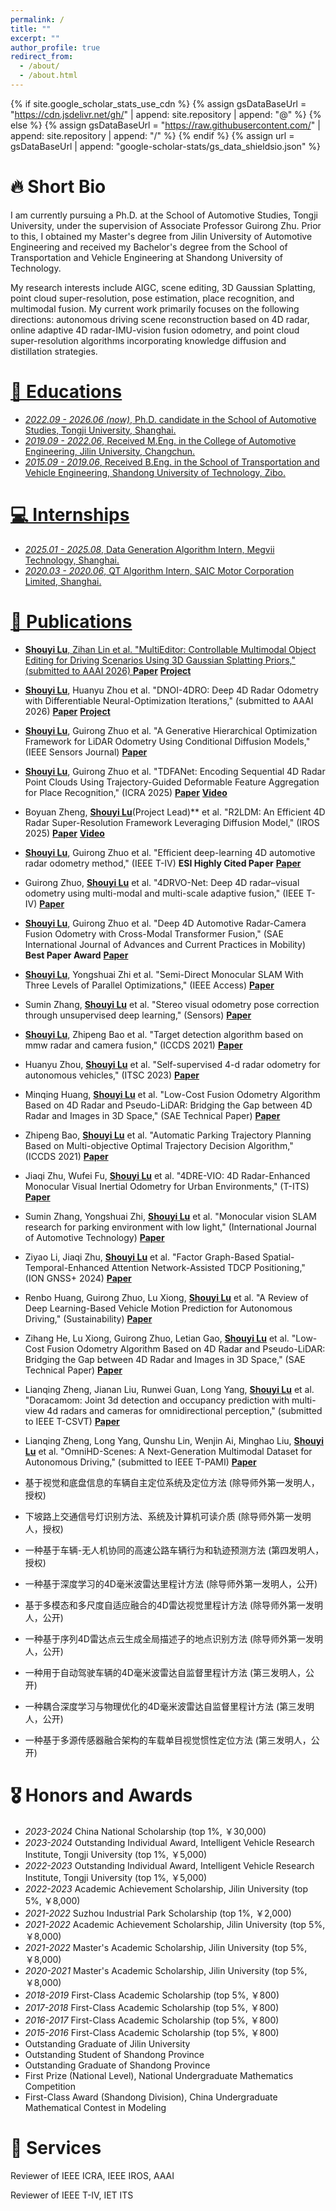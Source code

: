 ```yaml
---
permalink: /
title: ""
excerpt: ""
author_profile: true
redirect_from: 
  - /about/
  - /about.html
---
```


{% if site.google_scholar_stats_use_cdn %}
{% assign gsDataBaseUrl = "https://cdn.jsdelivr.net/gh/" | append: site.repository | append: "@" %}
{% else %}
{% assign gsDataBaseUrl = "https://raw.githubusercontent.com/" | append: site.repository | append: "/" %}
{% endif %}
{% assign url = gsDataBaseUrl | append: "google-scholar-stats/gs_data_shieldsio.json" %}

<span class='anchor' id='about-me'></span>

# 🔥 Short Bio
I am currently pursuing a Ph.D. at the School of Automotive Studies, Tongji University, under the supervision of Associate Professor Guirong Zhu. Prior to this, I obtained my Master's degree from Jilin University of Automotive Engineering and received my Bachelor's degree from the School of Transportation and Vehicle Engineering at Shandong University of Technology.

My research interests include AIGC, scene editing, 3D Gaussian Splatting, point cloud super-resolution, pose estimation, place recognition, and multimodal fusion. My current work primarily focuses on the following directions: autonomous driving scene reconstruction based on 4D radar, online adaptive 4D radar-IMU-vision fusion odometry, and point cloud super-resolution algorithms incorporating knowledge diffusion and distillation strategies.
<a href='https://scholar.google.com/citations?user=kRKEO4kAAAAJ'>

# 📖 Educations
- *2022.09 - 2026.06 (now)*, Ph.D. candidate in the School of Automotive Studies, Tongji University, Shanghai. 
- *2019.09 - 2022.06*, Received M.Eng. in the College of Automotive Engineering, Jilin University, Changchun. 
- *2015.09 - 2019.06*, Received B.Eng. in the School of Transportation and Vehicle Engineering, Shandong University of Technology, Zibo.

# 💻 Internships
- *2025.01 - 2025.08*, Data Generation Algorithm Intern, Megvii Technology, Shanghai.
- *2020.03 - 2020.06*, QT Algorithm Intern, SAIC Motor Corporation Limited, Shanghai.

# 📝 Publications 
- <u>**Shouyi Lu**</u>, Zihan Lin et al. "MultiEditor: Controllable Multimodal Object Editing for Driving Scenarios Using 3D Gaussian Splatting Priors," (submitted to AAAI 2026) [**Paper**](https://arxiv.org/pdf/2507.21872) [**Project**](https://shouyilu.github.io/MultiEditor/)

- <u>**Shouyi Lu**</u>, Huanyu Zhou et al. "DNOI-4DRO: Deep 4D Radar Odometry with Differentiable Neural-Optimization Iterations," (submitted to AAAI 2026) [**Paper**](https://arxiv.org/pdf/2505.12310) [**Project**](https://shouyilu.github.io/DNOI-4DRO/)

- <u>**Shouyi Lu**</u>, Guirong Zhuo et al. "A Generative Hierarchical Optimization Framework for LiDAR Odometry Using Conditional Diffusion Models," (IEEE Sensors Journal) [**Paper**](https://ieeexplore.ieee.org/abstract/document/11026785)

- <u>**Shouyi Lu**</u>, Guirong Zhuo et al. "TDFANet: Encoding Sequential 4D Radar Point Clouds Using Trajectory-Guided Deformable Feature Aggregation for Place Recognition," (ICRA 2025) [**Paper**](https://arxiv.org/pdf/2504.05103) [**Video**](https://www.youtube.com/watch?v=2jgLITzA_48)

- Boyuan Zheng, <u>**Shouyi Lu**</u>(Project Lead)** et al. "R2LDM: An Efficient 4D Radar Super-Resolution Framework Leveraging Diffusion Model," (IROS 2025) [**Paper**](https://arxiv.org/pdf/2503.17097) [**Video**](https://www.youtube.com/watch?v=p8hqg3TpJgE)

- <u>**Shouyi Lu**</u>, Guirong Zhuo et al. "Efficient deep-learning 4D automotive radar odometry method," (IEEE T-IV) **ESI Highly Cited Paper** [**Paper**](https://ieeexplore.ieee.org/abstract/document/10237296)

- Guirong Zhuo, <u>**Shouyi Lu**</u> et al. "4DRVO-Net: Deep 4D radar–visual odometry using multi-modal and multi-scale adaptive fusion," (IEEE T-IV) [**Paper**](https://arxiv.org/pdf/2308.06573)

- <u>**Shouyi Lu**</u>, Guirong Zhuo et al. "Deep 4D Automotive Radar-Camera Fusion Odometry with Cross-Modal Transformer Fusion," (SAE International Journal of Advances and Current Practices in Mobility) **Best Paper Award** [**Paper**](https://arxiv.org/pdf/2308.06573)

- <u>**Shouyi Lu**</u>, Yongshuai Zhi et al. "Semi-Direct Monocular SLAM With Three Levels of Parallel Optimizations," (IEEE Access) [**Paper**](https://ieeexplore.ieee.org/abstract/document/9398863)

- Sumin Zhang, <u>**Shouyi Lu**</u> et al. "Stereo visual odometry pose correction through unsupervised deep learning," (Sensors) [**Paper**](https://www.mdpi.com/1424-8220/21/14/4735)

- <u>**Shouyi Lu**</u>, Zhipeng Bao et al. "Target detection algorithm based on mmw radar and camera fusion," (ICCDS 2021) [**Paper**](https://dl.acm.org/doi/abs/10.1145/3448734.3450908)

- Huanyu Zhou, <u>**Shouyi Lu**</u> et al. "Self-supervised 4-d radar odometry for autonomous vehicles," (ITSC 2023) [**Paper**](https://ieeexplore.ieee.org/abstract/document/10422466)

- Minqing Huang, <u>**Shouyi Lu**</u> et al. "Low-Cost Fusion Odometry Algorithm Based on 4D Radar and Pseudo-LiDAR: Bridging the Gap between 4D Radar and Images in 3D Space," (SAE Technical Paper) [**Paper**](https://www.sae.org/publications/technical-papers/content/2024-01-7031/)

- Zhipeng Bao, <u>**Shouyi Lu**</u> et al. "Automatic Parking Trajectory Planning Based on Multi-objective Optimal Trajectory Decision Algorithm," (ICCDS 2021) [**Paper**](https://dl.acm.org/doi/abs/10.1145/3448734.3450909)

- Jiaqi Zhu, Wufei Fu, <u>**Shouyi Lu**</u> et al. "4DRE-VIO: 4D Radar-Enhanced Monocular Visual Inertial Odometry for Urban Environments," (T-ITS) [**Paper**](https://ieeexplore.ieee.org/abstract/document/11045307)

- Sumin Zhang, Yongshuai Zhi, <u>**Shouyi Lu**</u> et al. "Monocular vision SLAM research for parking environment with low light," (International Journal of Automotive Technology) [**Paper**](https://link.springer.com/article/10.1007/s12239-022-0063-5)

- Ziyao Li, Jiaqi Zhu, <u>**Shouyi Lu**</u> et al. "Factor Graph-Based Spatial-Temporal-Enhanced Attention Network-Assisted TDCP Positioning," (ION GNSS+ 2024) [**Paper**](https://www.ion.org/publications/abstract.cfm?articleID=19916)

- Renbo Huang, Guirong Zhuo, Lu Xiong, <u>**Shouyi Lu**</u> et al. "A Review of Deep Learning-Based Vehicle Motion Prediction for Autonomous Driving," (Sustainability) [**Paper**](https://openurl.ebsco.com/EPDB%3Agcd%3A11%3A15888811/detailv2?sid=ebsco%3Aplink%3Ascholar&id=ebsco%3Agcd%3A173336995&crl=c&link_origin=scholar.google.com)

- Zihang He, Lu Xiong, Guirong Zhuo, Letian Gao, <u>**Shouyi Lu**</u> et al. "Low-Cost Fusion Odometry Algorithm Based on 4D Radar and Pseudo-LiDAR: Bridging the Gap between 4D Radar and Images in 3D Space," (SAE Technical Paper) [**Paper**](https://www.sae.org/publications/technical-papers/content/2024-01-2844/)

- Lianqing Zheng, Jianan Liu, Runwei Guan, Long Yang, <u>**Shouyi Lu**</u> et al. "Doracamom: Joint 3d detection and occupancy prediction with multi-view 4d radars and cameras for omnidirectional perception," (submitted to IEEE T-CSVT) [**Paper**](https://arxiv.org/pdf/2501.15394)

- Lianqing Zheng, Long Yang, Qunshu Lin, Wenjin Ai, Minghao Liu, <u>**Shouyi Lu**</u> et al. "OmniHD-Scenes: A Next-Generation Multimodal Dataset for Autonomous Driving," (submitted to IEEE T-PAMI) [**Paper**](https://arxiv.org/pdf/2412.10734)

- 基于视觉和底盘信息的车辆自主定位系统及定位方法 (除导师外第一发明人，授权)

- 下坡路上交通信号灯识别方法、系统及计算机可读介质 (除导师外第一发明人，授权)

- 一种基于车辆-无人机协同的高速公路车辆行为和轨迹预测方法 (第四发明人，授权)

- 一种基于深度学习的4D毫米波雷达里程计方法 (除导师外第一发明人，公开)

- 基于多模态和多尺度自适应融合的4D雷达视觉里程计方法 (除导师外第一发明人，公开)

- 一种基于序列4D雷达点云生成全局描述子的地点识别方法 (除导师外第一发明人，公开)

- 一种用于自动驾驶车辆的4D毫米波雷达自监督里程计方法 (第三发明人，公开)

- 一种耦合深度学习与物理优化的4D毫米波雷达自监督里程计方法 (第三发明人，公开)

- 一种基于多源传感器融合架构的车载单目视觉惯性定位方法 (第三发明人，公开)

# 🎖 Honors and Awards
- *2023-2024* China National Scholarship (top 1%, ￥30,000)
- *2023-2024* Outstanding Individual Award, Intelligent Vehicle Research Institute, Tongji University (top 1%, ￥5,000)
- *2022-2023* Outstanding Individual Award, Intelligent Vehicle Research Institute, Tongji University (top 1%, ￥5,000)
- *2022-2023* Academic Achievement Scholarship, Jilin University (top 5%, ￥8,000)
- *2021-2022* Suzhou Industrial Park Scholarship (top 1%, ￥2,000)
- *2021-2022* Academic Achievement Scholarship, Jilin University (top 5%, ￥8,000)
- *2021-2022* Master's Academic Scholarship, Jilin University (top 5%, ￥8,000)
- *2020-2021* Master's Academic Scholarship, Jilin University (top 5%, ￥8,000)
- *2018-2019* First-Class Academic Scholarship (top 5%, ￥800)
- *2017-2018* First-Class Academic Scholarship (top 5%, ￥800)
- *2016-2017* First-Class Academic Scholarship (top 5%, ￥800)
- *2015-2016* First-Class Academic Scholarship (top 5%, ￥800)
- Outstanding Graduate of Jilin University
- Outstanding Student of Shandong Province
- Outstanding Graduate of Shandong Province
- First Prize (National Level), National Undergraduate Mathematics Competition
- First-Class Award (Shandong Division), China Undergraduate Mathematical Contest in Modeling

# 💬 Services
Reviewer of IEEE ICRA, IEEE IROS, AAAI

Reviewer of IEEE T-IV, IET ITS

